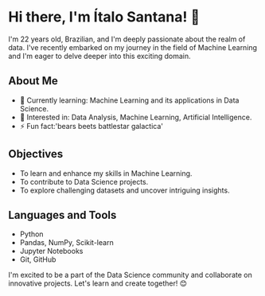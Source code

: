 # Hi there, I'm Ítalo Santana! 👋

I'm 22 years old, Brazilian, and I'm deeply passionate about the realm of data. I've recently embarked on my journey in the field of Machine Learning and I'm eager to delve deeper into this exciting domain.

## About Me
- 🌱 Currently learning: Machine Learning and its applications in Data Science.
- 👀 Interested in: Data Analysis, Machine Learning, Artificial Intelligence.
- ⚡ Fun fact:'bears beets battlestar galactica'

## Objectives
- To learn and enhance my skills in Machine Learning.
- To contribute to Data Science projects.
- To explore challenging datasets and uncover intriguing insights.

## Languages and Tools
- Python
- Pandas, NumPy, Scikit-learn
- Jupyter Notebooks
- Git, GitHub

I'm excited to be a part of the Data Science community and collaborate on innovative projects. Let's learn and create together! 😊
